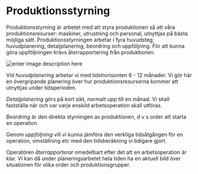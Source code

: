 # Produktionsstyrning

Produktionsstyrning är arbetet med att styra produktionen så att våra produktionsresurser: maskiner, utrustning och personal, utnyttjas på bästa möjliga sätt. Produktionsstyrningen arbetar i fyra huvudsteg; huvudplanering, detaljplanering, beordring och uppföljning. För att kunna göra uppföljningen krävs återrapportering från produktionen.


![enter image description here](https://lernia.itslearning.com/data/1821/C33238/Bilder/Produktionsteknik%20&%20Ekonomi/Produkt.JPG)

Vid _huvudplanering_ arbetar vi med tidshorisonten 6 - 12 månader. Vi gör här en övergripande planering över hur produktionsresurserna kommer att utnyttjas under tidsperioden.

_Detaljplanering_ görs på kort sikt, normalt upp till en månad. Vi skall fastställa när och var varje enskild arbetsoperation skall utföras.

_Beordring_ är den direkta styrningen av produktionen, d v s order att starta en operation.

Genom _uppföljning_ vill vi kunna jämföra den verkliga tidsåtgången för en operation, omställning etc med den tidsberäkning vi tidigare gjort.

Operatören _återrapporterar_ omedelbart efter det att en arbetsoperation är klar. Vi kan då under planeringsarbetet hela tiden ha en aktuell bild över situationen för olika order och produktionsgrupper.
